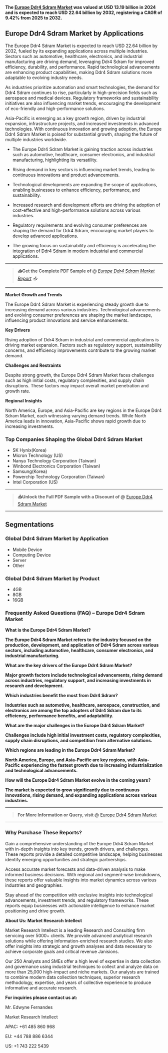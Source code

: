 <p><strong>The <a href="https://www.marketresearchintellect.com/download-sample/?rid=289240&amp;utm_source=Pulse-April-Europe&amp;utm_medium=852">Europe Ddr4 Sdram Market</a> was valued at USD 13.19 billion in 2024 and is expected to reach USD 22.64 billion by 2032, registering a CAGR of 9.42% from 2025 to 2032.</strong></p><h2>Europe Ddr4 Sdram Market by Applications&nbsp;</h2><p><p>The Europe Ddr4 Sdram Market is expected to reach USD 22.64 billion by 2032, fueled by its expanding applications across multiple industries. Sectors such as automotive, healthcare, electronics, and industrial manufacturing are driving demand, leveraging Ddr4 Sdram for improved efficiency, durability, and performance. Rapid technological advancements are enhancing product capabilities, making Ddr4 Sdram solutions more adaptable to evolving industry needs.</p><p>As industries prioritize automation and smart technologies, the demand for Ddr4 Sdram continues to rise, particularly in high-precision fields such as aerospace and medical devices. Regulatory frameworks and sustainability initiatives are also influencing market trends, encouraging the development of eco-friendly and high-performance solutions.</p><p>Asia-Pacific is emerging as a key growth region, driven by industrial expansion, infrastructure projects, and increased investments in advanced technologies. With continuous innovation and growing adoption, the Europe Ddr4 Sdram Market is poised for substantial growth, shaping the future of multiple industries worldwide.</p></p><ul><li><p>The Europe Ddr4 Sdram Market is gaining traction across industries such as automotive, healthcare, consumer electronics, and industrial manufacturing, highlighting its versatility.</p></li><li><p>Rising demand in key sectors is influencing market trends, leading to continuous innovations and product advancements.</p></li><li><p>Technological developments are expanding the scope of applications, enabling businesses to enhance efficiency, performance, and sustainability.</p></li><li><p>Increased research and development efforts are driving the adoption of cost-effective and high-performance solutions across various industries.</p></li><li><p>Regulatory requirements and evolving consumer preferences are shaping the demand for Ddr4 Sdram, encouraging market players to develop advanced applications.</p></li><li><p>The growing focus on sustainability and efficiency is accelerating the integration of Ddr4 Sdram in modern industrial and commercial applications.</p></li></ul><hr /><blockquote><p><strong><span class="font-[700]">📥Get the Complete PDF Sample of @ </span></strong><em><span class="font-[700]"><a href="https://www.marketresearchintellect.com/download-sample/?rid=289240&amp;utm_source=Pulse-April-Europe&amp;utm_medium=852" target="_blank" data-tracking-control-name="article-ssr-frontend-pulse_little-text-block" data-tracking-will-navigate="" data-test-link="">Europe Ddr4 Sdram Market Report</a>&nbsp;📥</span></em></p></blockquote><hr /><p class="" data-start="77" data-end="360"><strong data-start="77" data-end="105">Market Growth and Trends</strong></p><p class="" data-start="77" data-end="360">The Europe Ddr4 Sdram Market is experiencing steady growth due to increasing demand across various industries. Technological advancements and evolving consumer preferences are shaping the market landscape, influencing product innovations and service enhancements.</p><p class="" data-start="362" data-end="606"><strong data-start="362" data-end="377">Key Drivers</strong></p><p class="" data-start="362" data-end="606">Rising adoption of Ddr4 Sdram in industrial and commercial applications is driving market expansion. Factors such as regulatory support, sustainability concerns, and efficiency improvements contribute to the growing market demand.</p><p class="" data-start="608" data-end="849"><strong data-start="608" data-end="637">Challenges and Restraints</strong></p><p class="" data-start="608" data-end="849">Despite strong growth, the Europe Ddr4 Sdram Market faces challenges such as high initial costs, regulatory complexities, and supply chain disruptions. These factors may impact overall market penetration and growth rate.</p><p class="" data-start="851" data-end="1095"><strong data-start="851" data-end="872">Regional Insights</strong></p><p class="" data-start="851" data-end="1095">North America, Europe, and Asia-Pacific are key regions in the Europe Ddr4 Sdram Market, each witnessing varying demand trends. While North America leads in innovation, Asia-Pacific shows rapid growth due to increasing investments.</p><p><h3>Top Companies Shaping the Global Ddr4 Sdram Market </h3><ul><li>SK Hynix(Korea)</li><li>Micron Technology (US)</li><li>Nanya Technology Corporation (Taiwan)</li><li>Winbond Electronics Corporation (Taiwan)</li><li>Samsung(Korea)</li><li>Powerchip Technology Corporation (Taiwan)</li><li>Intel Corporation (US)</li></ul></p><hr /><blockquote><p><strong>📥Unlock the Full PDF Sample with a Discount of @</strong> <a href="https://www.marketresearchintellect.com/ask-for-discount/?rid=289240&amp;utm_source=Pulse-April-Europe&amp;utm_medium=852">Europe Ddr4 Sdram Market</a></p></blockquote><hr /><p><h2>Segmentations</h2><h3>Global Ddr4 Sdram Market by Application</h3><ul><li>Mobile Device</li><li>Computing Device</li><li>Server</li><li>Other</li></ul><h3>Global Ddr4 Sdram Market by Product</h3><ul><li>4GB</li><li>8GB</li><li>16GB</li></ul></p><h3><strong>Frequently Asked Questions (FAQ) &ndash; Europe Ddr4 Sdram Market</strong></h3><p><strong>What is the Europe Ddr4 Sdram Market?</strong></p><p><strong>The Europe Ddr4 Sdram Market refers to the industry focused on the production, development, and application of Ddr4 Sdram across various sectors, including automotive, healthcare, consumer electronics, and industrial manufacturing.</strong></p><p><strong>What are the key drivers of the Europe Ddr4 Sdram Market?</strong></p><p><strong>Major growth factors include technological advancements, rising demand across industries, regulatory support, and increasing investments in research and development.</strong></p><p><strong>Which industries benefit the most from Ddr4 Sdram?</strong></p><p><strong>Industries such as automotive, healthcare, aerospace, construction, and electronics are among the top adopters of Ddr4 Sdram due to its efficiency, performance benefits, and adaptability.</strong></p><p><strong>What are the major challenges in the Europe Ddr4 Sdram Market?</strong></p><p><strong>Challenges include high initial investment costs, regulatory complexities, supply chain disruptions, and competition from alternative solutions.</strong></p><p><strong>Which regions are leading in the Europe Ddr4 Sdram Market?</strong></p><p><strong>North America, Europe, and Asia-Pacific are key regions, with Asia-Pacific experiencing the fastest growth due to increasing industrialization and technological advancements.</strong></p><p><strong>How will the Europe Ddr4 Sdram Market evolve in the coming years?</strong></p><p><strong>The market is expected to grow significantly due to continuous innovations, rising demand, and expanding applications across various industries.</strong></p><hr /><blockquote><p><span class="font-[700]"><strong>For More Information or Query, visit&nbsp;@</strong>&nbsp;</span><span class="font-[700]"><a href="https://www.marketresearchintellect.com/product/global-ddr4-sdram-market-size-and-forecast/?utm_source=Linkedin&utm_medium=852" target="_blank" data-tracking-control-name="article-ssr-frontend-pulse_little-text-block" data-tracking-will-navigate="" data-test-link="">Europe Ddr4 Sdram Market</a></span></p></blockquote><hr /><h3><strong data-start="0" data-end="31">Why Purchase These Reports?</strong></h3><p class="" data-start="35" data-end="297">Gain a comprehensive understanding of the Europe Ddr4 Sdram Market with in-depth insights into key trends, growth drivers, and challenges. These reports provide a detailed competitive landscape, helping businesses identify emerging opportunities and strategic partnerships.</p><p class="" data-start="299" data-end="540">Access accurate market forecasts and data-driven analysis to make informed business decisions. With regional and segment-wise breakdowns, these reports offer valuable insights into market dynamics across various industries and geographies.</p><p class="" data-start="542" data-end="784">Stay ahead of the competition with exclusive insights into technological advancements, investment trends, and regulatory frameworks. These reports equip businesses with actionable intelligence to enhance market positioning and drive growth.</p><p><strong><span class="font-[700]">About Us: Market Research Intellect</span></strong></p><p><span class="">Market Research Intellect is a leading Research and Consulting firm servicing over 5000+ clients. We provide advanced analytical research solutions while offering information-enriched research studies.&nbsp;</span>We also offer insights into strategic and growth analyses and data necessary to achieve corporate goals and critical revenue Janisions.</p><p><span class="">Our 250 Analysts and SMEs offer a high level of expertise in data collection and governance using industrial techniques to collect and analyze data on more than 25,000 high-impact and niche markets. Our analysts are trained to combine modern data collection techniques, superior research methodology, expertise, and years of collective experience to produce informative and accurate research.</span></p><p><strong>For inquiries please contact us at:</strong></p><p>Mr. Edwyne Fernandes</p><p>Market Research Intellect</p><p>APAC: +61 485 860 968</p><p>EU: +44 788 886 6344</p><p>US: +1 743 222 5439</p>